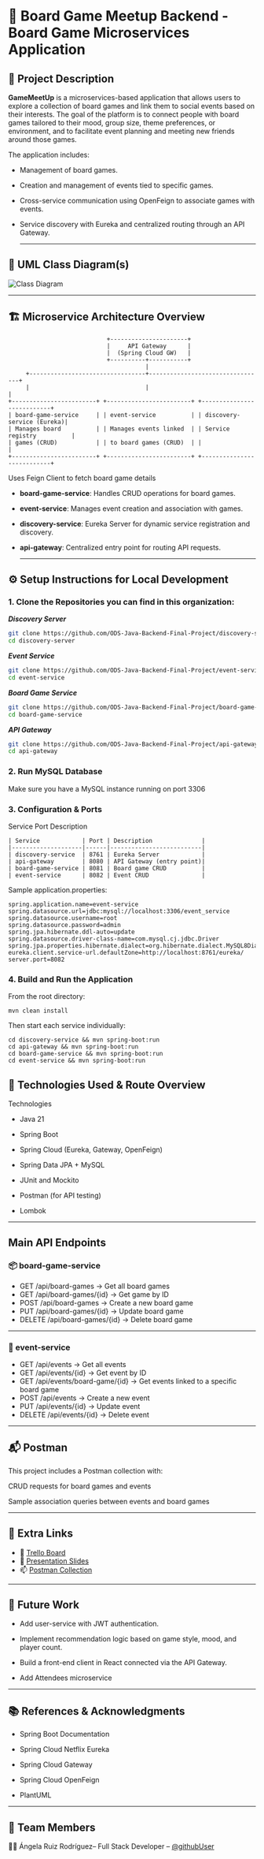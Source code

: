 # 🎲  Board Game Meetup Backend - Board Game Microservices Application

## 📝 Project Description

**GameMeetUp** is a microservices-based application that allows users to explore a collection of board games and link them to social events based on their interests. The goal of the platform is to connect people with board games tailored to their mood, group size, theme preferences, or environment, and to facilitate event planning and meeting new friends around those games.

The application includes:
- Management of board games.
- Creation and management of events tied to specific games.
- Cross-service communication using OpenFeign to associate games with events.
- Service discovery with Eureka and centralized routing through an API Gateway.

  ---

## 🧩 UML Class Diagram(s)

![Class Diagram](profile/image.png)

---

## 🏗️ Microservice Architecture Overview
```
                            +----------------------+
                            |     API Gateway      |
                            |  (Spring Cloud GW)   |
                            +----------+-----------+
                                       |
     +---------------------------------+---------------------------------+
     |                                 |                                 |
+------------------------+ +------------------------+ +---------------------------+
| board-game-service     | | event-service          | | discovery-service (Eureka)|
| Manages board          | | Manages events linked  | | Service registry          |
| games (CRUD)           | | to board games (CRUD)  | |                           |
+------------------------+ +------------------------+ +---------------------------+
```

Uses Feign Client to fetch board game details

- **board-game-service**: Handles CRUD operations for board games.
- **event-service**: Manages event creation and association with games.
- **discovery-service**: Eureka Server for dynamic service registration and discovery.
- **api-gateway**: Centralized entry point for routing API requests.

  ---

## ⚙️ Setup Instructions for Local Development

### 1. Clone the Repositories you can find in this organization:

***Discovery Server***
```bash
git clone https://github.com/ODS-Java-Backend-Final-Project/discovery-server.git
cd discovery-server
```

***Event Service***
```bash
git clone https://github.com/ODS-Java-Backend-Final-Project/event-service.git
cd event-service
```
***Board Game Service***
```bash
git clone https://github.com/ODS-Java-Backend-Final-Project/board-game-service.git
cd board-game-service
```

***API Gateway***
```bash
git clone https://github.com/ODS-Java-Backend-Final-Project/api-gateway.git
cd api-gateway
```

### 2. Run MySQL Database

Make sure you have a MySQL instance running on port 3306

### 3. Configuration & Ports
Service	Port	Description
```
| Service            | Port | Description              |
|--------------------|------|--------------------------|
| discovery-service  | 8761 | Eureka Server            |
| api-gateway        | 8080 | API Gateway (entry point)|
| board-game-service | 8081 | Board game CRUD          |
| event-service      | 8082 | Event CRUD               |
```
Sample application.properties:
``` 
spring.application.name=event-service
spring.datasource.url=jdbc:mysql://localhost:3306/event_service
spring.datasource.username=root
spring.datasource.password=admin
spring.jpa.hibernate.ddl-auto=update
spring.datasource.driver-class-name=com.mysql.cj.jdbc.Driver
spring.jpa.properties.hibernate.dialect=org.hibernate.dialect.MySQL8Dialect
eureka.client.service-url.defaultZone=http://localhost:8761/eureka/
server.port=8082
```
### 4. Build and Run the Application

From the root directory:

```mvn clean install ```

Then start each service individually:
```
cd discovery-service && mvn spring-boot:run
cd api-gateway && mvn spring-boot:run
cd board-game-service && mvn spring-boot:run
cd event-service && mvn spring-boot:run
```
## 🧪 Technologies Used & Route Overview
Technologies

- Java 21

- Spring Boot

- Spring Cloud (Eureka, Gateway, OpenFeign)

- Spring Data JPA + MySQL

- JUnit and Mockito

- Postman (for API testing)

- Lombok

---

## Main API Endpoints
### 📦 board-game-service

- GET    /api/board-games            → Get all board games
- GET    /api/board-games/{id}       → Get game by ID
- POST   /api/board-games            → Create a new board game
- PUT    /api/board-games/{id}       → Update board game
- DELETE /api/board-games/{id}       → Delete board game

---

### 🎉 event-service

- GET    /api/events                 → Get all events
- GET    /api/events/{id}            → Get event by ID
- GET    /api/events/board-game/{id} → Get events linked to a specific board game
- POST   /api/events                 → Create a new event
- PUT    /api/events/{id}            → Update event
- DELETE /api/events/{id}            → Delete event

---

## 📬 Postman

This project includes a Postman collection with:

CRUD requests for board games and events

Sample association queries between events and board games

---

## 🔗 Extra Links

- 📌 [Trello Board](https://trello.com/invite/b/682eed80f249d86099eefa49/ATTIe269e9e1b2238b0dd6024416451b4225C0838675/project2)
- 🎤 [Presentation Slides](https://www.canva.com/design/DAGooqFPV2U/dyBi_pP_eTb9yjQ62BTB_w/edit)
- 📫 [Postman Collection](https://craftshop.postman.co/workspace/My-Workspace~64247626-9b1b-40cf-82e4-df164e396f63/collection/39061244-2cab27db-c263-421d-9531-48807903fba6?action=share&creator=39061244)

---

## 🚀 Future Work

- Add user-service with JWT authentication.

- Implement recommendation logic based on game style, mood, and player count.

- Build a front-end client in React connected via the API Gateway.

- Add Attendees microservice

---
## 📚 References & Acknowledgments

- Spring Boot Documentation

- Spring Cloud Netflix Eureka

- Spring Cloud Gateway

- Spring Cloud OpenFeign

- PlantUML

---

## 👥 Team Members

👩‍💻 Ángela Ruiz Rodríguez– Full Stack Developer – [@githubUser](https://github.com/anruiz-r)
